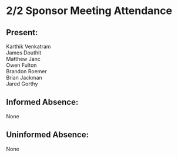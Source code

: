 # 2/2 Sponsor Meeting Attendance

## Present:
Karthik Venkatram\
James Douthit\
Matthew Janc\
Owen Fulton\
Brandon Roemer\
Brian Jackman\
Jared Gorthy

## Informed Absence:
None

## Uninformed Absence:
None
